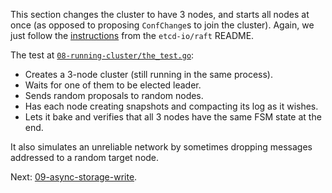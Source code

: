 This section changes the cluster to have 3 nodes, and starts all nodes at once (as opposed to proposing `ConfChange`s to join the cluster). Again, we just follow the [instructions](https://github.com/etcd-io/raft/blob/ffe5efcf/README.md?plain=1#L59-L73) from the `etcd-io/raft` README.

The test at [`08-running-cluster/the_test.go`](https://github.com/zvold/using-etcd-io-raft/blob/main/src/08-running-cluster/the_test.go):
- Creates a 3-node cluster (still running in the same process).
- Waits for one of them to be elected leader.
- Sends random proposals to random nodes.
- Has each node creating snapshots and compacting its log as it wishes.
- Lets it bake and verifies that all 3 nodes have the same FSM state at the end.

It also simulates an unreliable network by sometimes dropping messages addressed to a random target node.

Next: [09-async-storage-write](09-async-storage-write).